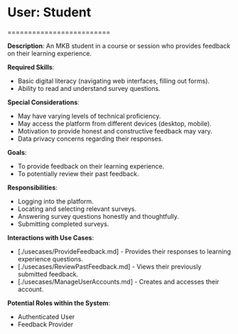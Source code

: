 # User: Student
=========================

**Description**: An MKB student in a course or session who provides feedback on their learning experience.

**Required Skills**:
* Basic digital literacy (navigating web interfaces, filling out forms).
* Ability to read and understand survey questions.

**Special Considerations**:
* May have varying levels of technical proficiency.
* May access the platform from different devices (desktop, mobile).
* Motivation to provide honest and constructive feedback may vary.
* Data privacy concerns regarding their responses.

**Goals**:
* To provide feedback on their learning experience.
* To potentially review their past feedback.

**Responsibilities**:
* Logging into the platform.
* Locating and selecting relevant surveys.
* Answering survey questions honestly and thoughtfully.
* Submitting completed surveys.

**Interactions with Use Cases**:
* [./usecases/ProvideFeedback.md] - Provides their responses to learning experience questions.
* [./usecases/ReviewPastFeedback.md] - Views their previously submitted feedback.
* [./usecases/ManageUserAccounts.md] - Creates and accesses their account.

**Potential Roles within the System**:
* Authenticated User
* Feedback Provider